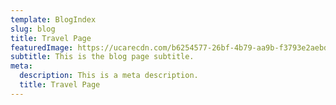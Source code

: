 ```yaml
---
template: BlogIndex
slug: blog
title: Travel Page
featuredImage: https://ucarecdn.com/b6254577-26bf-4b79-aa9b-f3793e2aebdc/
subtitle: This is the blog page subtitle.
meta:
  description: This is a meta description.
  title: Travel Page
---
```

